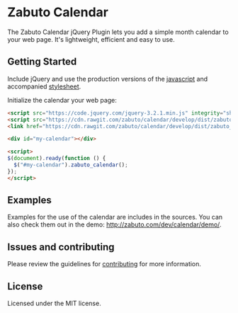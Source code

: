 # Zabuto Calendar

The Zabuto Calendar jQuery Plugin lets you add a simple month calendar to your web page. It's lightweight, efficient and easy to use.


## Getting Started
Include jQuery and use the production versions of the [javascript] and accompanied [stylesheet].

[javascript]: https://raw.github.com/zabuto/calendar/develop/dist/zabuto_calendar.min.js
[stylesheet]: https://raw.github.com/zabuto/calendar/develop/dist/zabuto_calendar.min.css

Initialize the calendar your web page:

```html
<script src="https://code.jquery.com/jquery-3.2.1.min.js" integrity="sha256-hwg4gsxgFZhOsEEamdOYGBf13FyQuiTwlAQgxVSNgt4=" crossorigin="anonymous"></script>
<script src="https://cdn.rawgit.com/zabuto/calendar/develop/dist/zabuto_calendar.min.js"></script>
<link href="https://cdn.rawgit.com/zabuto/calendar/develop/dist/zabuto_calendar.min.css" rel="stylesheet">

<div id="my-calendar"></div>

<script>
$(document).ready(function () {
  $("#my-calendar").zabuto_calendar();
});
</script>
```
## Examples
Examples for the use of the calendar are includes in the sources. You can also check them out in the demo: http://zabuto.com/dev/calendar/demo/.

## Issues and contributing
Please review the guidelines for [contributing](CONTRIBUTING.md) for more information.

## License
Licensed under the MIT license.
